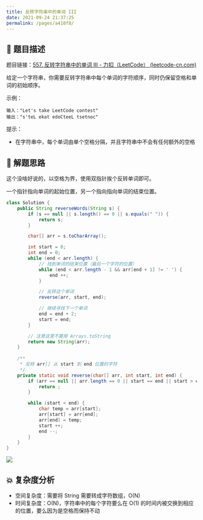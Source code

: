 ```yaml
---
title: 反转字符串中的单词 III
date: 2021-09-24 21:37:25
permalink: /pages/a410f8/
---
```


## 📃 题目描述

题目链接：[557. 反转字符串中的单词 III - 力扣（LeetCode） (leetcode-cn.com)](https://leetcode-cn.com/problems/reverse-words-in-a-string-iii/)

给定一个字符串，你需要反转字符串中每个单词的字符顺序，同时仍保留空格和单词的初始顺序。

示例：

```
输入："Let's take LeetCode contest"
输出："s'teL ekat edoCteeL tsetnoc"
```


提示：

- 在字符串中，每个单词由单个空格分隔，并且字符串中不会有任何额外的空格

## 🔔 解题思路

这个没啥好说的，以空格为界，使用双指针挨个反转单词即可。

一个指针指向单词的起始位置，另一个指向指向单词的结束位置。


```java
class Solution {
    public String reverseWords(String s) {
        if (s == null || s.length() == 0 || s.equals(" ")) {
            return s;
        }

        char[] arr = s.toCharArray();

        int start = 0;
        int end = 0;
        while (end < arr.length) {
            // 找到单词的结束位置（最后一个字符的位置）
            while (end < arr.length - 1 && arr[end + 1] != ' ') {
                end ++;
            }

            // 反转这个单词
            reverse(arr, start, end);

            // 继续寻找下一个单词
            end = end + 2;
            start = end;
        }

        // 注意这里不要用 Arrays.toString
        return new String(arr);
    }
    
    /**
     * 反转 arr[] 从 start 到 end 位置的字符
     */
    private static void reverse(char[] arr, int start, int end) {
        if (arr == null || arr.length == 0 || start == end || start > end) {
            return ;
        }

        while (start < end) {
            char temp = arr[start];
            arr[start] = arr[end];
            arr[end] = temp;
            start ++;
            end --;
        }
    }
}
```

![](https://cs-wiki.oss-cn-shanghai.aliyuncs.com/img/20210924215531.png)

## 💥 复杂度分析

- 空间复杂度：需要将 String 需要转成字符数组，O(N)
- 时间复杂度：O(N)，字符串中的每个字符要么在 O(1) 的时间内被交换到相应的位置，要么因为是空格而保持不动

